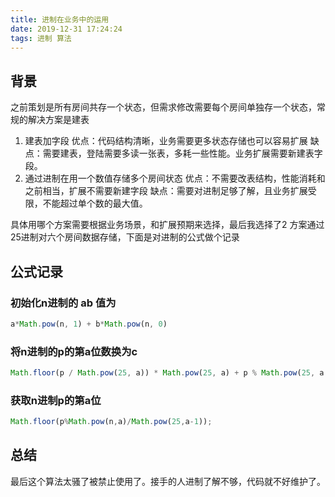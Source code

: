 ```yaml
---
title: 进制在业务中的运用
date: 2019-12-31 17:24:24
tags: 进制 算法
---
```

## 背景
之前策划是所有房间共存一个状态，但需求修改需要每个房间单独存一个状态，常规的解决方案是建表

1. 建表加字段
优点：代码结构清晰，业务需要更多状态存储也可以容易扩展
缺点：需要建表，登陆需要多读一张表，多耗一些性能。业务扩展需要新建表字段。
1. 通过进制在用一个数值存储多个房间状态
优点：不需要改表结构，性能消耗和之前相当，扩展不需要新建字段
缺点：需要对进制足够了解，且业务扩展受限，不能超过单个数的最大值。

具体用哪个方案需要根据业务场景，和扩展预期来选择，最后我选择了2 方案通过25进制对六个房间数据存储，下面是对进制的公式做个记录

## 公式记录
###  初始化n进制的 ab 值为
```js
a*Math.pow(n, 1) + b*Math.pow(n, 0)
```

###  将n进制的p的第a位数换为c
```js
Math.floor(p / Math.pow(25, a)) * Math.pow(25, a) + p % Math.pow(25, a - 1) + c * Math.pow(25, a - 1);
```

###  获取n进制p的第a位
```js
Math.floor(p%Math.pow(n,a)/Math.pow(25,a-1));
```

## 总结
最后这个算法太骚了被禁止使用了。接手的人进制了解不够，代码就不好维护了。